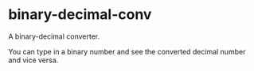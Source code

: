 # binary-decimal-conv

A binary-decimal converter.

You can type in a binary number and see the converted decimal number and vice versa.
